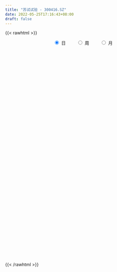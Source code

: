 ```yaml
---
title: "苏试试验 - 300416.SZ"
date: 2022-05-25T17:16:43+08:00
draft: false
---
```

{{< rawhtml >}}
    <div style="text-align: center">
        <label style="padding: 1rem;"><input style="margin-right: .5rem" type="radio" name="period" value="D" checked onclick="period_change(this)">日</label>
        <label style="padding: 1rem;"><input style="margin-right: .5rem" type="radio" name="period" value="W" onclick="period_change(this)">周</label>
        <label style="padding: 1rem;"><input style="margin-right: .5rem" type="radio" name="period" value="M" onclick="period_change(this)">月</label>
    </div>
    <div id="chart" style="height: 700px;"></div> 
    <script type="text/javascript">
        const D_v = [27163.44,30412.78,26554.67,29879.73,13683.05,13602.5,27870.35,19402.3,18192.11,34995.81,23332.84,43314.55,34512.29,38411.3,22494.7,22544.67,77004.33,53967.09,58229.05,39253.55,39991.75,33181.1,66843.03,61761.37,33653.07,45654.44,24556.58,41527.85,41973.72,39125.9,36229.47,42539.69,42704.7,72434.08,53699.73,54992.89,35131.86,52790.09,66501.0,31858.42,70838.26,45599.37,55660.75,42117.02,56661.1,28041.42,27631.47,29670.44,49351.06,44078.65,71551.07,72406.66,31262.07,33468.29,25939.75,38326.99,27188.75,16078.7,43349.25,26451.25,20758.45,46601.28,20219.5,29534.81,42026.59,40472.51,77117.39,94339.25,78786.15,73728.39,60341.67,51316.57,43773.97,61366.87,79686.03,125147.88,65112.63,94496.89,100286.55,98729.41,60147.67,50514.83,60929.5,56228.28,54959.6,41299.0,30883.1,42388.74,35935.37,50559.64,43346.97,28323.05,25034.99,30124.39,19052.58,32144.22,69426.02,27486.65,46813.63,33348.72,33825.29,14376.77,29110.72,32956.84,39248.64,52781.49,22945.29,27679.29,28716.49,59476.18,43816.97,23233.26,50808.14,77139.63,54203.59,71253.31,55720.04,49227.23,27956.12,94016.69,44164.25,38669.02,35642.2,54039.24,30897.7,47694.46,134246.85,116464.46,68892.47,71258.34,31448.64,48282.43,66330.65,65005.97,91178.1,84030.02,63975.96,49617.44,32813.78,96234.02,102844.97,41609.33,37226.3,46230.25,52317.67,71685.43,61156.1,30717.62,33845.87,28869.77,54682.16,68381.22,40666.07,63529.57,66209.1,66928.59,77902.79,50374.15,53709.58,63814.94,37293.44,55142.19,76083.96,34370.71,53001.25,36014.31,24090.87,28600.09,44854.75,48088.94,39143.71,34794.91,24353.72,19678.39,45267.94,33380.24,28479.96,36714.47,28474.79,29583.75,45487.24,33801.69,40007.34,26849.24,22445.14,17783.51,19556.06,13603.17,33355.41,38622.56,27722.56,25939.65,21976.36,22745.0,16383.24,15694.65,16473.56,16826.89,17789.47,40182.52,48205.59,24876.13,20602.59,60094.96,54407.41,63269.84,33523.04,22379.78,40843.55,27944.62,19078.23,20764.8,19014.0,20414.29,19915.4,18431.63,20519.98,18804.72,22547.15,29603.7,26833.73,28160.57,22391.83,30338.41,53937.44,61378.11,33350.23,17985.6,21024.85,25897.47,18350.6,36841.97,36470.21,20514.73,48145.12,27582.91,24699.62,36964.77,51748.37,32773.2,38025.48,20214.81,17225.0,16849.6,18140.72,21428.96,21133.39,28904.69,27567.44,16107.07]
const D_histogram = [0.0,0.0178689459,0.0070315793,-0.0480496803,-0.077449235,-0.1030741848,-0.0762536318,-0.0554458556,-0.0285221742,0.0257773509,0.0426379941,0.0905729956,0.103573229,0.1097138845,0.0803506473,0.0683809904,0.1264971584,0.1690473613,0.2132651599,0.2212625922,0.2196741457,0.205278277,0.2361104096,0.2797344531,0.2639959622,0.2961510152,0.2908701875,0.2732263322,0.2111215077,0.1966759947,0.1690153967,0.1003132716,0.0718012677,0.1055485415,0.0499500959,0.0464513455,0.0418618511,0.0692808854,0.1457994678,0.1568517227,0.2197460434,0.224544074,0.1226039197,0.0271116716,-0.0223808404,-0.0678377147,-0.135031008,-0.1526676937,-0.1169109241,-0.1482135153,-0.2393523483,-0.3569286081,-0.4419786224,-0.4214039155,-0.3928178489,-0.3106740337,-0.2859894843,-0.2322292728,-0.2499641006,-0.263786155,-0.2572373693,-0.2019396461,-0.1861722937,-0.1987749214,-0.2254928976,-0.2080894254,-0.170489468,-0.0362975473,0.0953249677,0.1735475297,0.2195475196,0.2137212881,0.1873550479,0.1892749981,0.1311727684,0.1817863882,0.1436728491,0.1575546828,0.2233610537,0.1422553793,0.1006308734,0.0448617614,-0.0482223109,-0.140559849,-0.1908925549,-0.2667070303,-0.3034948313,-0.331708388,-0.3542272726,-0.304818644,-0.2434932374,-0.2048000294,-0.1665375871,-0.1729291826,-0.1376567885,-0.1275832801,-0.1577919392,-0.119408017,-0.0238171714,-0.0236858547,0.0194068183,0.0392603681,0.0944719786,0.1680975552,0.2203039977,0.283288072,0.287176823,0.2589109712,0.2413771716,0.2456170802,0.1823119971,0.1044629416,0.1157910324,0.1770504694,0.1977061518,0.2098858926,0.2386105819,0.1895018408,0.1658650217,0.2094705056,0.1941796628,0.1570108026,0.1281414711,0.0788920223,-0.0068946047,0.0210333278,0.1187233757,0.194120517,0.2237084182,0.1848706302,0.1270957116,0.1093299474,0.051591078,0.056584514,0.0934866689,0.1233521548,0.0703792538,0.0306426856,-0.035798635,-0.2041199735,-0.1474874526,-0.1241603429,-0.0881867404,-0.0446950082,0.012818082,0.0639499854,0.1088942874,0.0739657607,0.0014859232,-0.0435091509,0.0045708878,0.1276030502,0.1268619732,0.0948788266,0.1756003283,0.1021601966,0.2248055662,0.244517292,0.1911016354,0.1816459294,0.0906969395,-0.0971854367,-0.2929953369,-0.407536738,-0.3097685637,-0.2926699421,-0.2612687001,-0.1785574622,-0.127603608,-0.1991286497,-0.2902491142,-0.284828773,-0.3110690984,-0.3799580546,-0.4666338356,-0.5192838618,-0.5173075243,-0.4819315246,-0.4525425549,-0.3572158916,-0.3925842293,-0.4343686792,-0.3646751117,-0.2809002271,-0.1812018324,-0.1107977874,-0.074956572,-0.0363214408,0.019991275,0.1405459327,0.1370965584,0.1642822388,0.1961062946,0.1610756349,0.1487904632,0.0936307106,0.0774556506,0.0295891061,0.0045058851,0.0109618599,0.1089365346,0.1714588751,0.1653342309,0.1690958813,0.3558845794,0.4093864706,0.3736945114,0.3558690176,0.4189264761,0.3899350773,0.3083475107,0.1750316713,0.0382194391,-0.0126510179,-0.0701387747,-0.0973300079,-0.0758049509,-0.1134076237,-0.2132823346,-0.176073079,-0.28487328,-0.3601357548,-0.439605529,-0.4412396269,-0.5199936453,-0.5205177881,-0.4325045203,-0.3609106549,-0.3376383481,-0.2851148809,-0.3612269823,-0.3108501402,-0.1684467632,-0.0711705287,0.0350033763,0.1277068681,0.1474661985,0.1979911695,0.3017138286,0.3828770103,0.4754054648,0.5110493385,0.462695222,0.4250761532,0.3811489375,0.3583144548,0.3095138872,0.2080004439,0.0699987225,0.0061844982]
const D_fast = [0.0,0.0223361823,0.0132567106,-0.0538369691,-0.1025988325,-0.1539923285,-0.1462351834,-0.1392888711,-0.1194957333,-0.0587518705,-0.0312317288,0.0393465216,0.0782400622,0.1118091888,0.1025336135,0.1076592042,0.1973996618,0.2822117051,0.3797457936,0.4430588739,0.4963889639,0.5333126644,0.6231723994,0.7367300562,0.7869905559,0.8931833627,0.9606200819,1.0112828096,1.001958362,1.0366818477,1.0512750988,1.0076512916,0.9970896046,1.0572240139,1.0141130922,1.0222271782,1.0281031466,1.0728424023,1.1858108516,1.2360760372,1.3539068688,1.4148409178,1.3435517435,1.2548374133,1.1997496911,1.1373333882,1.0363823429,0.9805787338,0.9871077724,0.9187518024,0.7677748823,0.5609664704,0.3654218005,0.2806455286,0.2110271329,0.2155024396,0.168689618,0.1643925113,0.0841666584,0.0043980653,-0.0533624913,-0.0485496797,-0.0793254007,-0.1416217587,-0.2247129594,-0.2593318435,-0.2643542531,-0.1392367193,0.0162170376,0.1378264821,0.2387133519,0.2863174424,0.3067899642,0.356028664,0.3307196263,0.4267798432,0.4245845164,0.4778550208,0.5995016551,0.5539598255,0.5374930379,0.4929393663,0.3877997163,0.2603222159,0.1622663713,0.0197751384,-0.0928863705,-0.2040270242,-0.315102727,-0.3418987593,-0.341446662,-0.3539534615,-0.3573254159,-0.4069493071,-0.40609111,-0.4279134216,-0.4975700655,-0.4890381476,-0.3994015949,-0.4051917419,-0.3572473643,-0.3275787225,-0.2487491173,-0.1330991519,-0.0258167099,0.1079893823,0.183672339,0.2201342301,0.2629447233,0.3285889021,0.3108618181,0.2591284981,0.299404347,0.4049264014,0.4750086217,0.5396598357,0.6280371705,0.6263038895,0.6441333259,0.7401064362,0.773360509,0.7754443495,0.7786103858,0.7490839426,0.6615736643,0.6947599288,0.8221308206,0.9460580911,1.0315730969,1.0389529665,1.0129519757,1.0225186984,0.9776775985,0.996817163,1.0570909851,1.1177945098,1.0824164221,1.0503405253,0.974949546,0.7555982142,0.7753588719,0.7676458959,0.7815728132,0.8138907934,0.8746084041,0.9417278039,1.0138956778,0.9974585912,0.9253502345,0.8694778727,0.9187006333,1.0736335583,1.1046079746,1.0963445347,1.2209661184,1.1730660359,1.3519127971,1.4327538459,1.4271135981,1.4630693744,1.3947946194,1.182615884,0.9135571497,0.6971315641,0.7174575974,0.6613887335,0.6274728005,0.6655446728,0.684597625,0.5632904209,0.3996076778,0.3338208258,0.2298132258,0.065934756,-0.137399484,-0.3198704756,-0.4472210192,-0.5323279006,-0.6160745696,-0.6100518793,-0.7435662742,-0.8939428939,-0.9154181043,-0.9018682765,-0.8474703399,-0.8047657418,-0.7876636693,-0.7581088984,-0.6967983639,-0.541107223,-0.5102824577,-0.4420262175,-0.3611755881,-0.355937339,-0.331024895,-0.3627769699,-0.3595881173,-0.4000573853,-0.424014135,-0.4148176953,-0.2896088869,-0.1842218276,-0.1490129141,-0.1029772934,0.1727825496,0.3286310584,0.3863627271,0.4575044877,0.6252935652,0.6937859358,0.6892852468,0.5997273252,0.4724699528,0.4184367413,0.3434142908,0.2918905556,0.294464375,0.2285097961,0.0753145016,0.0685054874,-0.1115130335,-0.276809447,-0.4661806035,-0.5781246081,-0.7868770378,-0.9175306276,-0.93764349,-0.9562772882,-1.0174145685,-1.0361698214,-1.2025886684,-1.2299243614,-1.1296326751,-1.0501490728,-0.9352243237,-0.8105941149,-0.7539682349,-0.6539454715,-0.4747943552,-0.297911921,-0.0865321003,0.076874108,0.144193797,0.2128437665,0.2642037851,0.3309479162,0.3595258203,0.3100124881,0.1895104472,0.1272423475]
const D_slow = [0.0,0.0044672365,0.0062251313,-0.0057872888,-0.0251495975,-0.0509181437,-0.0699815517,-0.0838430156,-0.0909735591,-0.0845292214,-0.0738697229,-0.051226474,-0.0253331667,0.0020953044,0.0221829662,0.0392782138,0.0709025034,0.1131643437,0.1664806337,0.2217962817,0.2767148182,0.3280343874,0.3870619898,0.4569956031,0.5229945937,0.5970323475,0.6697498944,0.7380564774,0.7908368543,0.840005853,0.8822597022,0.9073380201,0.925288337,0.9516754724,0.9641629963,0.9757758327,0.9862412955,1.0035615168,1.0400113838,1.0792243145,1.1341608253,1.1902968438,1.2209478238,1.2277257417,1.2221305316,1.2051711029,1.1714133509,1.1332464275,1.1040186965,1.0669653176,1.0071272306,0.9178950785,0.8074004229,0.7020494441,0.6038449818,0.5261764734,0.4546791023,0.3966217841,0.334130759,0.2681842202,0.2038748779,0.1533899664,0.106846893,0.0571531626,0.0007799382,-0.0512424181,-0.0938647851,-0.1029391719,-0.07910793,-0.0357210476,0.0191658323,0.0725961543,0.1194349163,0.1667536658,0.1995468579,0.244993455,0.2809116673,0.320300338,0.3761406014,0.4117044462,0.4368621646,0.4480776049,0.4360220272,0.4008820649,0.3531589262,0.2864821686,0.2106084608,0.1276813638,0.0391245457,-0.0370801153,-0.0979534247,-0.149153432,-0.1907878288,-0.2340201245,-0.2684343216,-0.3003301416,-0.3397781264,-0.3696301306,-0.3755844235,-0.3815058872,-0.3766541826,-0.3668390906,-0.3432210959,-0.3011967071,-0.2461207077,-0.1752986897,-0.1035044839,-0.0387767411,0.0215675518,0.0829718218,0.1285498211,0.1546655565,0.1836133146,0.2278759319,0.2773024699,0.3297739431,0.3894265885,0.4368020487,0.4782683042,0.5306359306,0.5791808463,0.6184335469,0.6504689147,0.6701919203,0.6684682691,0.673726601,0.7034074449,0.7519375742,0.8078646787,0.8540823363,0.8858562642,0.913188751,0.9260865205,0.940232649,0.9636043162,0.9944423549,1.0120371684,1.0196978398,1.010748181,0.9597181876,0.9228463245,0.8918062388,0.8697595537,0.8585858016,0.8617903221,0.8777778185,0.9050013903,0.9234928305,0.9238643113,0.9129870236,0.9141297455,0.9460305081,0.9777460014,1.001465708,1.0453657901,1.0709058393,1.1271072308,1.1882365538,1.2360119627,1.281423445,1.3040976799,1.2798013207,1.2065524865,1.104668302,1.0272261611,0.9540586756,0.8887415006,0.844102135,0.812201233,0.7624190706,0.689856792,0.6186495988,0.5408823242,0.4458928105,0.3292343516,0.1994133862,0.0700865051,-0.050396376,-0.1635320147,-0.2528359876,-0.350982045,-0.4595742148,-0.5507429927,-0.6209680494,-0.6662685075,-0.6939679544,-0.7127070974,-0.7217874576,-0.7167896388,-0.6816531557,-0.6473790161,-0.6063084564,-0.5572818827,-0.517012974,-0.4798153582,-0.4564076805,-0.4370437679,-0.4296464914,-0.4285200201,-0.4257795551,-0.3985454215,-0.3556807027,-0.314347145,-0.2720731747,-0.1831020298,-0.0807554122,0.0126682157,0.1016354701,0.2063670891,0.3038508584,0.3809377361,0.4246956539,0.4342505137,0.4310877592,0.4135530655,0.3892205635,0.3702693258,0.3419174199,0.2885968362,0.2445785665,0.1733602465,0.0833263078,-0.0265750745,-0.1368849812,-0.2668833925,-0.3970128395,-0.5051389696,-0.5953666333,-0.6797762204,-0.7510549406,-0.8413616861,-0.9190742212,-0.961185912,-0.9789785441,-0.9702277001,-0.938300983,-0.9014344334,-0.851936641,-0.7765081839,-0.6807889313,-0.5619375651,-0.4341752305,-0.318501425,-0.2122323867,-0.1169451523,-0.0273665386,0.0500119332,0.1020120441,0.1195117248,0.1210578493]
const D_data = [['2021-05-14', 18.14, 18.71, 18.14, 18.81],['2021-05-17', 18.7, 18.99, 18.36, 19.4],['2021-05-18', 18.9, 18.66, 18.6, 19.14],['2021-05-19', 18.6, 17.91, 17.7, 18.65],['2021-05-20', 17.91, 17.95, 17.86, 18.17],['2021-05-21', 17.88, 17.77, 17.76, 18.1],['2021-05-24', 17.66, 18.35, 17.39, 18.62],['2021-05-25', 18.44, 18.34, 18.1, 18.49],['2021-05-26', 18.35, 18.5, 18.2, 18.5],['2021-05-27', 18.51, 19.05, 18.51, 19.09],['2021-05-28', 19.06, 18.79, 18.6, 19.29],['2021-05-31', 18.8, 19.4, 18.65, 19.48],['2021-06-01', 19.52, 19.2, 19.1, 19.6],['2021-06-02', 19.2, 19.25, 18.7, 19.49],['2021-06-03', 19.25, 18.82, 18.75, 19.35],['2021-06-04', 18.82, 18.99, 18.71, 19.25],['2021-06-07', 19.14, 20.08, 19.1, 20.55],['2021-06-08', 20.08, 20.29, 19.75, 20.43],['2021-06-09', 20.29, 20.72, 19.96, 20.88],['2021-06-10', 20.73, 20.61, 20.38, 20.95],['2021-06-11', 20.52, 20.72, 20.4, 20.99],['2021-06-15', 20.57, 20.73, 20.43, 21.0],['2021-06-16', 20.74, 21.57, 20.59, 21.97],['2021-06-17', 21.6, 22.2, 21.13, 22.25],['2021-06-18', 22.3, 21.82, 21.73, 22.5],['2021-06-21', 21.74, 22.77, 21.65, 22.94],['2021-06-22', 22.98, 22.7, 22.3, 22.98],['2021-06-23', 22.62, 22.81, 22.58, 23.45],['2021-06-24', 22.69, 22.34, 22.08, 23.12],['2021-06-25', 22.3, 23.01, 22.21, 23.15],['2021-06-28', 23.0, 23.0, 22.77, 23.5],['2021-06-29', 23.1, 22.46, 22.12, 23.38],['2021-06-30', 22.66, 22.9, 22.1, 23.09],['2021-07-01', 23.59, 23.9, 23.02, 24.15],['2021-07-02', 24.0, 22.92, 22.7, 24.84],['2021-07-05', 23.25, 23.59, 22.9, 23.7],['2021-07-06', 23.56, 23.73, 23.12, 23.98],['2021-07-07', 23.45, 24.38, 22.9, 24.75],['2021-07-08', 24.3, 25.51, 23.88, 25.62],['2021-07-09', 25.4, 25.2, 24.88, 25.6],['2021-07-12', 25.3, 26.36, 25.05, 26.95],['2021-07-13', 26.38, 26.16, 25.52, 27.16],['2021-07-14', 26.35, 24.87, 24.7, 26.95],['2021-07-15', 24.78, 24.65, 23.73, 25.2],['2021-07-16', 24.96, 25.01, 24.12, 25.43],['2021-07-19', 25.15, 24.94, 24.33, 25.4],['2021-07-20', 24.84, 24.45, 23.97, 24.84],['2021-07-21', 24.69, 24.89, 24.36, 25.18],['2021-07-22', 25.0, 25.66, 24.45, 25.72],['2021-07-23', 25.5, 24.88, 24.48, 26.09],['2021-07-26', 24.76, 23.79, 23.0, 25.04],['2021-07-27', 24.0, 22.79, 22.75, 24.59],['2021-07-28', 22.88, 22.45, 21.61, 23.15],['2021-07-29', 23.0, 23.36, 22.57, 23.66],['2021-07-30', 23.98, 23.36, 22.89, 23.98],['2021-08-02', 23.31, 24.13, 23.1, 24.42],['2021-08-03', 24.0, 23.53, 23.4, 24.49],['2021-08-04', 23.52, 23.96, 23.42, 24.15],['2021-08-05', 24.22, 23.02, 22.98, 24.22],['2021-08-06', 23.15, 22.82, 22.75, 23.61],['2021-08-09', 22.87, 22.88, 22.56, 23.29],['2021-08-10', 22.7, 23.5, 22.65, 23.85],['2021-08-11', 23.31, 23.06, 22.88, 23.98],['2021-08-12', 23.01, 22.57, 22.47, 23.22],['2021-08-13', 22.62, 22.12, 22.0, 22.75],['2021-08-16', 22.64, 22.47, 22.17, 23.12],['2021-08-17', 22.4, 22.71, 22.22, 23.79],['2021-08-18', 22.77, 24.29, 22.6, 24.55],['2021-08-19', 24.65, 24.99, 23.72, 25.32],['2021-08-20', 24.95, 24.99, 24.33, 26.41],['2021-08-23', 24.85, 25.08, 24.1, 25.4],['2021-08-24', 25.08, 24.72, 24.3, 25.39],['2021-08-25', 24.99, 24.55, 24.37, 25.15],['2021-08-26', 24.58, 25.01, 24.53, 25.88],['2021-08-27', 25.08, 24.26, 23.8, 25.35],['2021-08-30', 24.5, 25.76, 24.5, 26.73],['2021-08-31', 25.35, 24.85, 24.56, 25.7],['2021-09-01', 24.8, 25.6, 24.2, 26.79],['2021-09-02', 25.77, 26.67, 25.31, 26.67],['2021-09-03', 26.59, 24.99, 24.9, 26.9],['2021-09-06', 24.77, 25.31, 24.38, 25.42],['2021-09-07', 25.6, 24.99, 24.63, 25.6],['2021-09-08', 24.98, 24.18, 24.02, 25.17],['2021-09-09', 24.18, 23.67, 23.25, 24.45],['2021-09-10', 23.67, 23.73, 23.1, 23.99],['2021-09-13', 23.69, 22.93, 22.8, 23.69],['2021-09-14', 22.92, 22.92, 22.81, 23.29],['2021-09-15', 22.9, 22.62, 22.38, 23.16],['2021-09-16', 22.55, 22.29, 22.28, 23.06],['2021-09-17', 22.41, 23.0, 22.34, 23.6],['2021-09-22', 22.68, 23.22, 22.51, 23.66],['2021-09-23', 23.17, 23.01, 22.79, 23.5],['2021-09-24', 22.97, 23.04, 22.71, 23.44],['2021-09-27', 23.33, 22.4, 22.22, 23.38],['2021-09-28', 22.58, 22.84, 22.25, 23.05],['2021-09-29', 22.85, 22.5, 22.33, 23.26],['2021-09-30', 22.29, 21.78, 21.47, 22.54],['2021-10-08', 21.98, 22.5, 21.59, 22.56],['2021-10-11', 22.36, 23.47, 22.02, 23.56],['2021-10-12', 23.3, 22.46, 22.11, 23.44],['2021-10-13', 22.39, 23.06, 22.11, 23.65],['2021-10-14', 23.01, 22.91, 22.8, 23.41],['2021-10-15', 22.95, 23.56, 22.61, 23.73],['2021-10-18', 23.57, 24.2, 23.17, 24.3],['2021-10-19', 24.3, 24.39, 23.8, 24.68],['2021-10-20', 24.2, 25.01, 24.11, 25.35],['2021-10-21', 25.03, 24.66, 24.6, 25.3],['2021-10-22', 24.66, 24.4, 24.21, 24.95],['2021-10-25', 24.41, 24.61, 23.8, 25.0],['2021-10-26', 24.8, 25.05, 24.55, 25.6],['2021-10-27', 24.91, 24.23, 23.9, 25.15],['2021-10-28', 24.16, 23.8, 23.69, 24.79],['2021-10-29', 23.76, 24.85, 23.75, 25.08],['2021-11-01', 24.8, 25.82, 24.66, 26.09],['2021-11-02', 25.85, 25.72, 25.22, 26.26],['2021-11-03', 26.17, 25.91, 25.37, 26.98],['2021-11-04', 25.75, 26.46, 25.75, 26.74],['2021-11-05', 26.6, 25.66, 25.55, 26.67],['2021-11-08', 25.54, 25.99, 25.35, 25.99],['2021-11-09', 25.99, 27.11, 25.58, 27.47],['2021-11-10', 27.11, 26.69, 26.43, 27.11],['2021-11-11', 26.3, 26.5, 26.05, 26.68],['2021-11-12', 26.67, 26.63, 25.94, 26.85],['2021-11-15', 26.6, 26.34, 25.8, 26.91],['2021-11-16', 26.34, 25.64, 25.59, 26.66],['2021-11-17', 25.85, 27.01, 25.6, 27.2],['2021-11-18', 27.02, 28.38, 26.85, 28.47],['2021-11-19', 28.0, 28.8, 28.0, 29.79],['2021-11-22', 28.7, 28.79, 28.0, 28.9],['2021-11-23', 28.78, 28.19, 27.5, 28.81],['2021-11-24', 28.18, 27.94, 27.73, 28.35],['2021-11-25', 27.94, 28.46, 27.85, 29.25],['2021-11-26', 28.5, 27.95, 27.13, 28.5],['2021-11-29', 27.71, 28.77, 27.28, 29.05],['2021-11-30', 28.66, 29.48, 28.46, 30.2],['2021-12-01', 29.22, 29.8, 28.9, 30.08],['2021-12-02', 29.7, 28.92, 28.35, 29.7],['2021-12-03', 28.89, 29.02, 28.73, 29.66],['2021-12-06', 28.6, 28.54, 28.25, 29.1],['2021-12-07', 28.53, 26.67, 26.34, 28.77],['2021-12-08', 26.67, 29.18, 26.52, 29.32],['2021-12-09', 29.17, 29.0, 28.37, 29.45],['2021-12-10', 28.69, 29.36, 28.5, 29.45],['2021-12-13', 29.6, 29.74, 28.5, 30.07],['2021-12-14', 29.69, 30.3, 29.57, 30.4],['2021-12-15', 30.5, 30.67, 29.41, 31.48],['2021-12-16', 30.67, 31.05, 30.46, 31.9],['2021-12-17', 30.96, 30.28, 30.18, 31.63],['2021-12-20', 30.59, 29.68, 29.45, 30.91],['2021-12-21', 29.74, 29.82, 29.67, 30.95],['2021-12-22', 30.19, 31.11, 29.65, 31.47],['2021-12-23', 30.97, 32.7, 30.7, 32.87],['2021-12-24', 33.0, 31.72, 31.4, 33.14],['2021-12-27', 31.79, 31.47, 31.16, 33.3],['2021-12-28', 31.77, 33.27, 31.22, 33.3],['2021-12-29', 33.27, 31.62, 31.5, 33.66],['2021-12-30', 31.72, 34.5, 31.55, 34.68],['2021-12-31', 34.2, 33.95, 33.28, 34.49],['2022-01-04', 33.98, 33.29, 32.58, 34.08],['2022-01-05', 33.29, 34.0, 32.32, 34.0],['2022-01-06', 33.85, 33.0, 32.52, 34.0],['2022-01-07', 32.93, 31.21, 30.88, 33.08],['2022-01-10', 31.27, 30.09, 29.4, 31.59],['2022-01-11', 30.09, 30.15, 29.71, 30.54],['2022-01-12', 30.07, 32.63, 29.7, 32.85],['2022-01-13', 32.38, 31.83, 31.36, 32.65],['2022-01-14', 31.71, 32.05, 31.24, 32.55],['2022-01-17', 31.88, 32.95, 31.6, 33.85],['2022-01-18', 32.98, 32.91, 32.51, 34.7],['2022-01-19', 33.12, 31.3, 30.99, 33.25],['2022-01-20', 31.29, 30.52, 30.03, 31.48],['2022-01-21', 30.51, 31.36, 29.52, 31.48],['2022-01-24', 31.0, 30.75, 30.57, 31.58],['2022-01-25', 30.65, 29.75, 29.75, 31.18],['2022-01-26', 29.75, 28.82, 28.65, 30.28],['2022-01-27', 29.05, 28.51, 28.51, 29.65],['2022-01-28', 28.51, 28.66, 28.41, 29.7],['2022-02-07', 29.23, 28.78, 28.48, 29.57],['2022-02-08', 28.43, 28.49, 27.21, 28.87],['2022-02-09', 28.57, 29.3, 27.6, 29.65],['2022-02-10', 29.24, 27.48, 27.21, 29.49],['2022-02-11', 27.71, 26.8, 26.8, 28.3],['2022-02-14', 27.0, 27.88, 26.34, 28.89],['2022-02-15', 28.4, 28.13, 27.37, 28.42],['2022-02-16', 28.31, 28.55, 28.2, 29.27],['2022-02-17', 28.8, 28.43, 28.31, 29.11],['2022-02-18', 28.75, 28.11, 27.95, 29.05],['2022-02-21', 28.0, 28.2, 27.65, 28.38],['2022-02-22', 28.16, 28.57, 27.4, 28.85],['2022-02-23', 28.35, 29.82, 28.1, 30.24],['2022-02-24', 29.8, 28.6, 28.2, 29.8],['2022-02-25', 28.76, 29.08, 28.62, 29.75],['2022-02-28', 29.14, 29.36, 28.43, 29.55],['2022-03-01', 29.36, 28.58, 28.5, 29.66],['2022-03-02', 28.78, 28.79, 28.07, 28.99],['2022-03-03', 29.08, 28.1, 27.84, 29.1],['2022-03-04', 27.99, 28.4, 27.79, 28.85],['2022-03-07', 28.42, 27.81, 27.61, 28.42],['2022-03-08', 27.75, 27.85, 27.27, 28.37],['2022-03-09', 27.5, 28.14, 27.33, 28.85],['2022-03-10', 28.72, 29.56, 28.5, 30.1],['2022-03-11', 29.35, 29.61, 28.76, 29.65],['2022-03-14', 28.85, 28.99, 28.83, 29.84],['2022-03-15', 29.0, 29.2, 28.52, 29.8],['2022-03-16', 29.8, 32.19, 28.85, 32.19],['2022-03-17', 32.45, 31.46, 30.8, 32.47],['2022-03-18', 31.5, 30.7, 29.95, 31.5],['2022-03-21', 30.71, 31.08, 30.4, 31.39],['2022-03-22', 31.13, 32.55, 30.8, 32.7],['2022-03-23', 32.39, 31.85, 31.53, 32.77],['2022-03-24', 31.85, 31.22, 31.11, 31.85],['2022-03-25', 31.21, 30.24, 30.24, 31.5],['2022-03-28', 30.06, 29.61, 29.25, 30.68],['2022-03-29', 29.9, 30.25, 29.5, 30.58],['2022-03-30', 30.5, 29.9, 29.8, 31.07],['2022-03-31', 29.77, 30.04, 29.36, 30.66],['2022-04-01', 29.79, 30.62, 29.55, 30.65],['2022-04-06', 30.3, 29.81, 29.77, 30.79],['2022-04-07', 30.0, 28.57, 28.5, 30.0],['2022-04-08', 28.52, 30.0, 27.8, 30.2],['2022-04-11', 29.56, 27.82, 27.48, 29.56],['2022-04-12', 27.5, 27.5, 26.71, 27.9],['2022-04-13', 27.4, 26.71, 26.65, 27.95],['2022-04-14', 26.77, 27.1, 26.18, 27.6],['2022-04-15', 27.0, 25.5, 25.0, 27.0],['2022-04-18', 25.05, 25.8, 24.4, 26.3],['2022-04-19', 25.6, 26.7, 25.43, 26.82],['2022-04-20', 26.53, 26.53, 26.31, 27.08],['2022-04-21', 26.53, 25.81, 25.6, 26.96],['2022-04-22', 26.0, 26.03, 25.25, 26.4],['2022-04-25', 25.99, 23.98, 23.88, 25.99],['2022-04-26', 24.0, 25.1, 23.9, 26.68],['2022-04-27', 24.86, 26.45, 24.33, 26.81],['2022-04-28', 26.8, 26.3, 25.67, 26.8],['2022-04-29', 26.79, 26.81, 25.09, 27.12],['2022-05-05', 26.76, 27.11, 26.54, 27.79],['2022-05-06', 26.87, 26.48, 26.0, 27.32],['2022-05-09', 26.54, 27.07, 26.16, 27.65],['2022-05-10', 26.91, 28.24, 26.37, 28.59],['2022-05-11', 28.4, 28.63, 27.88, 29.35],['2022-05-12', 28.51, 29.5, 28.16, 29.7],['2022-05-13', 29.69, 29.46, 29.1, 29.9],['2022-05-16', 29.4, 28.71, 28.5, 29.66],['2022-05-17', 28.71, 28.93, 28.2, 29.1],['2022-05-18', 28.78, 28.93, 28.7, 29.18],['2022-05-19', 28.5, 29.3, 28.06, 29.38],['2022-05-20', 29.81, 29.05, 28.75, 29.9],['2022-05-23', 29.25, 28.2, 27.91, 29.25],['2022-05-24', 28.19, 27.22, 27.0, 28.48],['2022-05-25', 27.22, 27.65, 26.9, 27.72]]
const W_v = [54435.31,38264.07,35785.19,34197.17,73234.45,48072.02,78694.31,65492.74,66190.49,44923.88,35489.85,58414.8,69617.24,42221.39,39109.04,37297.43,38488.75,28288.65,39020.84,33833.2,41938.58,20798.25,16183.28,8831.18,12772.48,17720.3,18692.43,17220.36,38303.01,11735.01,11750.32,5223.05,2999.01,26253.97,20632.94,30701.61,17866.87,38694.9,21001.51,29106.95,49902.36,20892.27,8022.55,14719.06,16851.53,15170.67,20150.3,11190.26,21409.31,14175.83,20221.51,39199.9,26051.15,62977.39,23312.6,27054.46,22690.89,16637.86,20138.0,17594.16,11397.25,18797.79,7917.0,27356.71,28864.87,31918.17,19229.01,20150.56,31172.36,43972.57,33669.45,30708.53,18252.01,14679.46,26513.07,19199.81,36761.4,15614.24,21078.51,32723.24,49251.2,69090.58,128365.31,102064.11,110239.46,97087.41,116053.5,189318.55,434381.16,162374.81,128228.3,32987.62,82603.65,73505.53,59835.29,48737.98,33275.22,48756.94,50581.94,78377.67,51584.72,45103.8,43043.84,74936.04,76984.27,71014.94,51616.2,52236.11,57964.62,67440.11,45958.4,212844.31,137049.19,57622.04,120794.77,197147.13,227941.12,134508.17,90088.61,150842.15,82481.06,53534.07,56362.88,72092.63,81773.16,169936.2,141792.96,102488.01,284777.04,208997.37,264502.4,217304.47,267968.43,245179.52,135752.25,111529.5,110602.13,107818.05,78026.85,80643.64,138367.07,134672.81,81590.26,49823.44,111563.82,282683.4,209048.31,171174.08,184595.06,120595.24,132733.15,187139.43,252701.24,298718.66,273567.72,291085.54,330179.78,423233.18,344710.39,290035.0,283662.84,180410.1,131343.75,126843.92,71399.81,25641.53,129110.83,84893.0,118308.61,107032.65,123215.68,109108.79,100028.66,142466.68,135875.89,73808.05,90246.62,109631.31,123375.04,185708.0,184341.61,97036.79,144297.58,58656.92,42397.52,137901.67,87213.47,56495.8,78603.54,71636.07,73260.07,76822.67,70155.81,71389.84,268910.96,65233.42,101330.65,114132.73,123793.41,161277.51,268445.77,195438.57,192838.49,247607.67,241274.26,270876.5,178773.04,234627.84,151394.94,159140.63,364443.69,296485.11,483773.36,282779.88,201065.85,96705.01,150747.21,27486.65,157475.13,175611.55,206051.04,307543.8,240448.28,383342.71,286212.53,353807.49,310728.4,262107.07,226445.09,324944.2,209960.15,223561.1,195482.4,151160.25,174061.94,126641.29,139243.35,93272.81,147880.6,231897.84,131010.98,98295.3,70955.57,161661.98,159636.26,160322.63,52282.53,179726.63,94777.67,72579.2]
const W_histogram = [0.0,-0.054359886,-0.1571827496,-0.1884660353,-0.188596807,-0.2031819471,-0.11849395,-0.022709924,0.0728067181,0.10926736,0.1219963502,0.1578151015,0.2325700076,0.2703487535,0.2637010516,0.2755931171,0.2689063232,0.2152572582,0.0910669892,0.0071294337,-0.0105313569,-0.039091202,-0.0880145168,-0.1195965288,-0.1705452848,-0.1913317341,-0.198764669,-0.1973106784,-0.1316921899,-0.1602245757,-0.2330423656,-0.230849408,-0.2156404574,-0.1327628284,-0.0777628884,-0.0702879632,-0.094115179,-0.0064783438,0.0403011584,0.0856228913,0.1488197027,0.1624258593,0.1441915658,0.1444075819,0.1174164396,0.0667785993,0.0189912428,-0.0513447154,-0.1539692063,-0.2168558373,-0.2988313349,-0.2647652837,-0.2188823164,-0.1355392327,-0.144496137,-0.1313976378,-0.1607283852,-0.1598467273,-0.1400358842,-0.1016579472,-0.0773159846,-0.0283140611,-0.0073755927,-0.0942289404,-0.1634724727,-0.1547071777,-0.1155593577,-0.0817677682,0.0016648421,0.0733966338,0.1299996437,0.1945208671,0.2149709788,0.202036978,0.1832527531,0.191720432,0.1921694134,0.1580683372,0.116336926,0.0820775227,0.0705752497,0.1296448008,0.2292363056,0.2093030157,0.1941365501,0.2223496145,0.2021463157,0.3304376715,0.2985943063,0.243894086,0.1500567166,0.0633949295,-0.0398851793,-0.1417966518,-0.1768196103,-0.1754713118,-0.1957969594,-0.1983353669,-0.1453036095,-0.1183282202,-0.0848078894,-0.0786158797,-0.0403479465,0.0258426406,0.0388058856,0.0036823397,-0.0058605985,0.019331541,0.055836263,0.0983606212,0.1230529089,0.2044718178,0.2835967419,0.3399289233,0.3811764931,0.4566847153,0.4752901582,0.4142942799,0.3741609602,0.2921890286,0.2113264922,0.1332892447,0.1270462351,0.121033786,0.107087563,0.2169035912,0.2555099256,0.2481727354,0.2638056043,0.3878669737,0.5322455151,0.5250595443,0.5983521535,0.3707789561,0.193963839,0.0181781372,-0.2409753545,-0.4207083027,-0.5318445203,-0.5565842057,-0.4850015133,-0.4108824027,-0.3183198553,-0.2634495555,-0.2176001911,-0.1536514362,-0.2203106303,-0.2317823914,-0.3288450883,-0.3465409937,-0.2736344729,-0.1637755836,-0.0199955034,0.0040092631,0.0950017671,0.1163550654,0.2565462839,0.3654501719,0.4247297739,0.4542100842,0.4511810782,0.2718421558,0.1668757142,-0.0238038106,-0.1055430848,-0.1271941189,-0.1161207453,-0.1919701174,-0.3085954426,-0.4053197061,-0.4586297935,-0.4642579204,-0.4953870295,-0.4272281925,-0.4261340617,-0.3565923528,-0.3761104343,-0.3008739085,-0.2927691186,-0.1469796985,-0.1491672666,-0.1575592574,-0.1421355017,-0.1225373427,-0.0697746468,-0.0496946169,-0.0529980154,-0.0902366085,-0.0644029606,-0.0085597507,0.0284554147,0.0687801722,0.1123356722,0.0995236325,0.1570361054,0.1205985338,0.1443346451,0.0925322893,0.1209711722,0.1456066937,0.2638760656,0.39382689,0.5291331642,0.5778105408,0.7195697704,0.7529699743,0.7188148353,0.5537629079,0.3765988769,0.1900612741,0.2348229793,0.1919333283,0.1890901859,0.0840683359,-0.0458599766,-0.1353439952,-0.2774419003,-0.3180768426,-0.2705636476,-0.1837148447,-0.1012341683,-0.0026100301,0.1111792519,0.3048365266,0.3449775487,0.4085369399,0.43592459,0.4752254723,0.5520351708,0.6974859319,0.5595713113,0.4784703317,0.3384989327,0.0399212155,-0.2889000828,-0.41647966,-0.4319856571,-0.4807478182,-0.4260869992,-0.3161550518,-0.2755398436,-0.2262652925,-0.2374482458,-0.5330099058,-0.6691031127,-0.6806309146,-0.6827655388,-0.4661081726,-0.3389532882,-0.3369694387]
const W_fast = [0.0,-0.0679498575,-0.2100684085,-0.2884682031,-0.3357481766,-0.4011288033,-0.3460642938,-0.2559577488,-0.1422394272,-0.0784619453,-0.0352338675,0.0400386591,0.1729360671,0.2783020013,0.3375795624,0.4183699072,0.478909694,0.4790749437,0.3776514219,0.2954962249,0.275202595,0.2368699494,0.1659430054,0.1044618612,0.010876784,-0.0577425988,-0.114866701,-0.1627403799,-0.1300449389,-0.1986334686,-0.3297118499,-0.3852312443,-0.4239324081,-0.3742454862,-0.3386862683,-0.3487833339,-0.3961393444,-0.3101220952,-0.2532673034,-0.1865398476,-0.0861381106,-0.0319254891,-0.0141118912,0.0222060205,0.024568988,-0.0093742025,-0.0524137483,-0.1355858853,-0.2767026778,-0.3938032681,-0.5504865994,-0.5826118692,-0.5914494809,-0.5419912054,-0.5870721439,-0.6068230542,-0.6763358979,-0.7154159218,-0.7306140497,-0.7176505995,-0.7126376331,-0.6707142249,-0.6516196546,-0.7620302374,-0.8721418879,-0.9020533874,-0.8917954068,-0.8784457593,-0.7945969385,-0.7045159884,-0.6154130675,-0.5022616273,-0.428068771,-0.3904935272,-0.3634645638,-0.3070667769,-0.2585754422,-0.2531594342,-0.2658066138,-0.2795466364,-0.273405097,-0.1819243457,-0.0250237645,0.0073686995,0.0407363714,0.1245368394,0.1548701196,0.3657708933,0.4085761047,0.4148494059,0.3585262156,0.2877131609,0.1744617572,0.0371011218,-0.0421267393,-0.0846462687,-0.1539211562,-0.2060434054,-0.1893375503,-0.1919442161,-0.1796258577,-0.1930878178,-0.1649068713,-0.0922556241,-0.0695909076,-0.1037938687,-0.1148019565,-0.0847769318,-0.034313144,0.0328013695,0.0882568844,0.2207937478,0.3708178574,0.5121322696,0.6486739627,0.8383533637,0.9757813461,1.0183590378,1.0717659582,1.0628412838,1.0348103704,0.990095434,1.0156139832,1.0398599806,1.0526856483,1.2167275743,1.3192113901,1.3739173838,1.4555016537,1.6765297666,1.9539696867,2.078048602,2.3009292497,2.1660507912,2.0377266339,1.8664854664,1.547088136,1.2621781122,1.0180807646,0.8541950277,0.8045273417,0.7759258517,0.7889084353,0.7779163463,0.7693656629,0.7949015586,0.6731647071,0.6037473481,0.4244733791,0.3201422253,0.3246401278,0.3935551212,0.5323363255,0.5573434078,0.6720863537,0.7225284183,0.9268562078,1.1271226388,1.2925846843,1.4356175155,1.5453837792,1.4340053956,1.3707578827,1.1741274052,1.0660023598,1.0125527959,0.9945959833,0.8707540818,0.6769798959,0.4789257059,0.3109581701,0.1892655632,0.0342896966,-0.0043585145,-0.109797899,-0.1294042784,-0.2429499685,-0.2429319198,-0.3080194096,-0.198974914,-0.2384542988,-0.286236104,-0.3063462237,-0.3173824004,-0.2820633662,-0.2744069905,-0.2909598928,-0.350757638,-0.3410247303,-0.2873214581,-0.243192439,-0.1856726384,-0.1140332204,-0.101964352,-0.0051928528,-0.0114807909,0.0483389816,0.0196696982,0.0783513742,0.1393885691,0.3236269574,0.5520345044,0.8196240696,1.0127540814,1.3344057535,1.5560484511,1.7015970209,1.6749858204,1.5919715086,1.4529492244,1.5564166744,1.5615103554,1.6059397596,1.5219349935,1.3805416869,1.2572216695,1.0457632893,0.9256091363,0.9054814194,0.9464015111,1.0035736455,1.1015452762,1.2431293712,1.5129957775,1.6393811868,1.805074813,1.9414436105,2.0995508609,2.3143693521,2.6341915962,2.6361698035,2.6746864068,2.619339741,2.3307423277,1.9296960087,1.6979965165,1.5744941051,1.4055449895,1.3536840586,1.3845772431,1.3563074904,1.3490157183,1.2784707036,0.8496565672,0.5462875821,0.3646020515,0.1917760426,0.2919063657,0.334322928,0.2520644178]
const W_slow = [0.0,-0.0135899715,-0.0528856589,-0.1000021677,-0.1471513695,-0.1979468563,-0.2275703438,-0.2332478248,-0.2150461453,-0.1877293053,-0.1572302177,-0.1177764424,-0.0596339405,0.0079532479,0.0738785108,0.1427767901,0.2100033709,0.2638176854,0.2865844327,0.2883667911,0.2857339519,0.2759611514,0.2539575222,0.22405839,0.1814220688,0.1335891353,0.083897968,0.0345702985,0.001647251,-0.0384088929,-0.0966694843,-0.1543818363,-0.2082919507,-0.2414826578,-0.2609233799,-0.2784953707,-0.3020241654,-0.3036437514,-0.2935684618,-0.2721627389,-0.2349578133,-0.1943513484,-0.158303457,-0.1222015615,-0.0928474516,-0.0761528018,-0.0714049911,-0.0842411699,-0.1227334715,-0.1769474308,-0.2516552645,-0.3178465855,-0.3725671646,-0.4064519727,-0.442576007,-0.4754254164,-0.5156075127,-0.5555691945,-0.5905781656,-0.6159926524,-0.6353216485,-0.6424001638,-0.644244062,-0.6678012971,-0.7086694152,-0.7473462097,-0.7762360491,-0.7966779911,-0.7962617806,-0.7779126222,-0.7454127112,-0.6967824944,-0.6430397497,-0.5925305052,-0.5467173169,-0.4987872089,-0.4507448556,-0.4112277713,-0.3821435398,-0.3616241591,-0.3439803467,-0.3115691465,-0.2542600701,-0.2019343162,-0.1534001787,-0.0978127751,-0.0472761961,0.0353332218,0.1099817983,0.1709553199,0.208469499,0.2243182314,0.2143469365,0.1788977736,0.134692871,0.0908250431,0.0418758032,-0.0077080385,-0.0440339409,-0.0736159959,-0.0948179683,-0.1144719382,-0.1245589248,-0.1180982647,-0.1083967933,-0.1074762083,-0.108941358,-0.1041084727,-0.090149407,-0.0655592517,-0.0347960245,0.01632193,0.0872211155,0.1722033463,0.2674974696,0.3816686484,0.5004911879,0.6040647579,0.697604998,0.7706522551,0.8234838782,0.8568061893,0.8885677481,0.9188261946,0.9455980853,0.9998239831,1.0637014645,1.1257446484,1.1916960495,1.2886627929,1.4217241716,1.5529890577,1.7025770961,1.7952718351,1.8437627949,1.8483073292,1.7880634906,1.6828864149,1.5499252848,1.4107792334,1.2895288551,1.1868082544,1.1072282906,1.0413659017,0.9869658539,0.9485529949,0.8934753373,0.8355297395,0.7533184674,0.666683219,0.5982746007,0.5573307048,0.552331829,0.5533341447,0.5770845865,0.6061733529,0.6703099239,0.7616724669,0.8678549103,0.9814074314,1.0942027009,1.1621632399,1.2038821684,1.1979312158,1.1715454446,1.1397469149,1.1107167285,1.0627241992,0.9855753385,0.884245412,0.7695879636,0.6535234835,0.5296767261,0.422869678,0.3163361626,0.2271880744,0.1331604658,0.0579419887,-0.015250291,-0.0519952156,-0.0892870322,-0.1286768466,-0.164210722,-0.1948450577,-0.2122887194,-0.2247123736,-0.2379618775,-0.2605210296,-0.2766217697,-0.2787617074,-0.2716478537,-0.2544528106,-0.2263688926,-0.2014879845,-0.1622289581,-0.1320793247,-0.0959956634,-0.0728625911,-0.042619798,-0.0062181246,0.0597508918,0.1582076143,0.2904909054,0.4349435406,0.6148359832,0.8030784767,0.9827821856,1.1212229125,1.2153726318,1.2628879503,1.3215936951,1.3695770272,1.4168495737,1.4378666576,1.4264016635,1.3925656647,1.3232051896,1.243685979,1.1760450671,1.1301163559,1.1048078138,1.1041553063,1.1319501193,1.2081592509,1.2944036381,1.3965378731,1.5055190206,1.6243253886,1.7623341813,1.9367056643,2.0765984921,2.1962160751,2.2808408083,2.2908211122,2.2185960915,2.1144761765,2.0064797622,1.8862928077,1.7797710578,1.7007322949,1.631847334,1.5752810109,1.5159189494,1.382666473,1.2153906948,1.0452329661,0.8745415814,0.7580145383,0.6732762162,0.5890338565]
const W_data = [['2017-07-07', 12.5999, 12.8721, 12.2874, 13.1946],['2017-07-14', 12.8973, 12.0203, 11.8439, 12.9376],['2017-07-21', 11.9245, 10.8964, 10.846, 12.0153],['2017-07-28', 10.8863, 11.2794, 10.594, 11.4508],['2017-08-04', 11.1182, 11.4155, 10.5839, 11.8792],['2017-08-11', 11.3298, 11.0123, 10.7754, 11.4861],['2017-08-18', 11.0274, 12.2874, 10.9115, 12.7259],['2017-08-25', 12.2874, 12.8267, 12.0909, 13.3559],['2017-09-01', 12.6553, 13.3307, 12.6553, 13.7087],['2017-09-08', 13.371, 12.993, 12.5999, 13.5021],['2017-09-15', 12.9275, 12.8973, 12.6251, 13.2551],['2017-09-22', 12.7057, 13.4113, 12.6906, 13.7037],['2017-09-29', 13.4113, 14.3437, 13.1341, 14.7016],['2017-10-13', 14.3437, 14.384, 14.0111, 14.5756],['2017-10-20', 14.2732, 14.132, 13.7289, 14.8679],['2017-10-27', 14.1119, 14.6108, 13.9153, 14.8528],['2017-11-03', 14.4899, 14.636, 13.7188, 15.014],['2017-11-10', 14.5554, 14.1119, 13.9506, 14.8477],['2017-11-17', 14.0212, 12.9073, 12.8065, 14.2631],['2017-11-24', 12.9023, 12.9275, 12.4386, 13.5071],['2017-12-01', 12.8872, 13.5222, 12.5949, 13.9254],['2017-12-08', 13.3609, 13.2803, 11.98, 13.5777],['2017-12-15', 13.1644, 12.8015, 12.6906, 13.8246],['2017-12-22', 12.8469, 12.7511, 12.5041, 12.9023],['2017-12-29', 12.7511, 12.1967, 12.1261, 12.7511],['2018-01-05', 12.2471, 12.2572, 11.9346, 12.8469],['2018-01-12', 12.0959, 12.2068, 11.6927, 12.489],['2018-01-19', 12.1362, 12.1513, 11.854, 12.7763],['2018-01-26', 12.1967, 13.0081, 11.8489, 13.366],['2018-02-02', 12.9023, 11.8086, 11.6423, 13.1039],['2018-02-09', 11.6725, 10.8107, 10.6444, 12.5394],['2018-02-14', 11.0274, 11.355, 10.8359, 11.5919],['2018-02-23', 11.2794, 11.3601, 11.0879, 11.6171],['2018-03-02', 11.35, 12.3025, 11.35, 12.4991],['2018-03-09', 12.2017, 12.2068, 11.7179, 12.4487],['2018-03-16', 12.2673, 11.6826, 11.4961, 12.5243],['2018-03-23', 11.7733, 11.1383, 10.8863, 12.1816],['2018-03-30', 11.0879, 12.6251, 10.851, 12.736],['2018-04-04', 12.741, 12.4487, 12.2118, 12.8519],['2018-04-13', 12.4336, 12.6906, 12.3177, 12.9779],['2018-04-20', 12.736, 13.2672, 12.5999, 14.1021],['2018-04-27', 13.2166, 12.9484, 12.6397, 13.2166],['2018-05-04', 13.0243, 12.6347, 12.3918, 13.0243],['2018-05-11', 12.5993, 12.913, 12.5993, 13.1558],['2018-05-18', 12.9079, 12.5891, 12.4171, 13.0546],['2018-05-25', 12.7409, 12.1439, 12.1439, 12.7561],['2018-06-01', 12.068, 11.9364, 11.1825, 12.5335],['2018-06-15', 11.7391, 11.309, 11.0863, 12.1439],['2018-06-22', 11.1572, 10.3375, 9.877, 11.3241],['2018-06-29', 10.5196, 10.216, 9.3609, 10.5196],['2018-07-06', 10.2717, 9.3457, 9.113, 10.3122],['2018-07-13', 9.3609, 10.4032, 9.3255, 10.6158],['2018-07-20', 10.4184, 10.5247, 10.3476, 10.8789],['2018-07-27', 10.6664, 11.147, 10.4893, 12.2906],['2018-08-03', 10.9092, 10.0187, 9.8719, 11.3849],['2018-08-10', 9.9883, 10.13, 9.8517, 10.7068],['2018-08-17', 10.0642, 9.3659, 9.3002, 10.4235],['2018-08-24', 9.3659, 9.4621, 9.199, 9.7151],['2018-08-31', 9.5127, 9.5532, 9.4773, 9.9327],['2018-09-07', 9.457, 9.7606, 9.457, 10.0237],['2018-09-14', 9.7252, 9.5936, 9.4115, 9.796],['2018-09-21', 9.5127, 9.9681, 9.3609, 9.9883],['2018-09-28', 9.8719, 9.6999, 9.6189, 9.9681],['2018-10-12', 9.6139, 8.0352, 7.4331, 9.6139],['2018-10-19', 8.0402, 7.6304, 7.2863, 8.2123],['2018-10-26', 7.6911, 8.2123, 7.6304, 8.3944],['2018-11-02', 8.2224, 8.5058, 7.9998, 8.5513],['2018-11-09', 8.5918, 8.445, 8.2983, 8.8448],['2018-11-16', 8.5007, 9.2395, 8.3438, 9.543],['2018-11-23', 9.2395, 9.4317, 9.1636, 10.4538],['2018-11-30', 9.7556, 9.5633, 9.1433, 9.9124],['2018-12-07', 9.7151, 10.0187, 9.3862, 10.1857],['2018-12-14', 10.1199, 9.7657, 9.6746, 10.2565],['2018-12-21', 9.5228, 9.4469, 9.1889, 9.8821],['2018-12-28', 9.4773, 9.3609, 9.1079, 9.8568],['2019-01-04', 9.3609, 9.7505, 9.2597, 9.8922],['2019-01-11', 9.8416, 9.7606, 9.5683, 10.7271],['2019-01-18', 9.8517, 9.3153, 9.2344, 9.8517],['2019-01-25', 9.4216, 9.0674, 8.9612, 9.4216],['2019-02-01', 9.1028, 8.9814, 8.3034, 9.3406],['2019-02-15', 8.9814, 9.1534, 8.7436, 9.3963],['2019-02-22', 9.1332, 10.2008, 9.1332, 10.3476],['2019-03-01', 10.1199, 11.2432, 10.1199, 11.7846],['2019-03-08', 11.2432, 10.1047, 10.044, 11.8048],['2019-03-15', 10.1705, 10.2059, 9.8669, 11.1167],['2019-03-22', 10.4235, 10.9345, 10.1604, 11.142],['2019-03-29', 10.9244, 10.5095, 9.6392, 11.3849],['2019-04-04', 10.4184, 12.8775, 10.2514, 12.8775],['2019-04-12', 13.3835, 11.395, 11.2533, 14.9167],['2019-04-19', 11.5367, 11.1116, 10.8283, 11.6277],['2019-04-26', 11.0357, 10.4032, 10.4032, 11.2988],['2019-04-30', 10.3729, 10.1199, 9.7859, 10.469],['2019-05-10', 9.9175, 9.4368, 8.865, 9.9175],['2019-05-17', 9.4621, 8.8521, 8.7605, 9.4982],['2019-05-24', 8.8216, 9.2133, 8.674, 9.3965],['2019-05-31', 9.1777, 9.4524, 9.1726, 9.6152],['2019-06-06', 9.4117, 8.9895, 8.903, 9.5949],['2019-06-14', 9.1573, 8.9945, 8.9131, 9.5135],['2019-06-21', 9.0352, 9.6864, 8.903, 9.8645],['2019-06-28', 9.6763, 9.4626, 9.427, 10.0578],['2019-07-05', 9.5898, 9.6152, 9.5084, 9.9205],['2019-07-12', 9.5898, 9.2998, 9.1726, 9.6152],['2019-07-19', 9.2591, 9.7577, 9.1879, 9.834],['2019-07-26', 9.7882, 10.3681, 9.488, 10.5615],['2019-08-02', 10.3834, 9.9255, 9.7984, 10.5208],['2019-08-09', 10.0629, 9.2642, 9.2133, 10.3783],['2019-08-16', 9.2744, 9.4473, 9.0403, 9.5236],['2019-08-23', 9.4524, 9.9154, 9.4524, 10.012],['2019-08-30', 9.6661, 10.241, 9.5999, 10.4699],['2019-09-06', 10.2562, 10.5818, 10.1341, 10.765],['2019-09-12', 10.6327, 10.6225, 10.5055, 10.882],['2019-09-20', 10.6276, 11.7519, 10.6276, 12.6778],['2019-09-27', 11.7519, 12.3624, 11.6044, 12.8915],['2019-09-30', 12.9475, 12.7134, 12.4743, 13.4766],['2019-10-11', 12.7084, 13.1103, 12.5659, 13.5223],['2019-10-18', 13.1764, 14.2397, 12.2759, 14.6517],['2019-10-25', 14.6365, 14.2193, 13.563, 15.0079],['2019-11-01', 14.0514, 13.5427, 13.2731, 15.0079],['2019-11-08', 13.6699, 13.9395, 13.3697, 14.0769],['2019-11-15', 14.2448, 13.4562, 13.4206, 15.3742],['2019-11-22', 13.6292, 13.3443, 12.7796, 13.6953],['2019-11-29', 13.329, 13.2069, 12.7694, 13.5834],['2019-12-06', 12.9068, 14.1074, 12.9068, 14.1176],['2019-12-13', 14.1125, 14.3058, 13.7513, 14.4991],['2019-12-20', 14.3974, 14.377, 14.1227, 14.901],['2019-12-27', 14.3974, 16.4578, 13.8479, 17.0479],['2020-01-03', 16.5137, 16.3052, 15.8371, 17.2005],['2020-01-10', 16.0406, 16.1729, 16.0152, 17.0377],['2020-01-17', 16.3204, 16.8546, 16.0253, 19.8206],['2020-01-23', 17.6431, 19.032, 17.1293, 19.9325],['2020-02-07', 17.1344, 20.5786, 16.1932, 21.0568],['2020-02-14', 20.5531, 19.6883, 19.4441, 22.6339],['2020-02-21', 19.8206, 21.5605, 19.3322, 22.1252],['2020-02-28', 21.5706, 18.0094, 17.6482, 21.6673],['2020-03-06', 18.3147, 18.0349, 17.8416, 19.0269],['2020-03-13', 17.8873, 17.4397, 16.3102, 18.5436],['2020-03-20', 17.6024, 15.3843, 14.9366, 17.7296],['2020-03-27', 15.1605, 15.1707, 14.2498, 16.178],['2020-04-03', 14.9773, 15.0893, 14.0972, 15.2622],['2020-04-10', 15.5217, 15.5777, 15.2724, 16.4629],['2020-04-17', 15.4301, 16.6867, 15.0028, 17.5109],['2020-04-24', 16.5595, 16.9309, 15.8269, 17.226],['2020-04-30', 17.0428, 17.4854, 16.585, 17.8466],['2020-05-08', 17.2972, 17.3328, 17.1039, 18.0044],['2020-05-15', 17.3837, 17.4447, 16.5087, 17.5261],['2020-05-22', 17.8059, 17.9587, 16.992, 19.2157],['2020-05-29', 17.7364, 16.2954, 16.1958, 18.3956],['2020-06-05', 16.6327, 16.717, 16.3261, 17.8207],['2020-06-12', 16.7247, 15.2377, 15.1917, 17.0006],['2020-06-19', 15.2454, 15.7512, 15.0231, 15.9659],['2020-06-24', 15.7589, 16.878, 15.7589, 17.3609],['2020-07-03', 16.855, 17.7441, 16.717, 17.8361],['2020-07-10', 18.3956, 18.8632, 17.8054, 19.5913],['2020-07-17', 18.7788, 17.8897, 17.4452, 20.2198],['2020-07-24', 18.1043, 19.1621, 17.9051, 20.9557],['2020-07-31', 19.53, 18.7635, 17.928, 20.2735],['2020-08-07', 18.7329, 20.9327, 18.7175, 22.0747],['2020-08-14', 21.4155, 21.5688, 20.3118, 23.5694],['2020-08-21', 21.5612, 21.8371, 21.0246, 24.2975],['2020-08-28', 21.9981, 22.1897, 19.9669, 22.9945],['2020-09-04', 22.6266, 22.366, 21.3849, 23.761],['2020-09-11', 22.1974, 20.1125, 19.3844, 22.7339],['2020-09-18', 20.7027, 20.6184, 20.0435, 21.1549],['2020-09-25', 20.4728, 18.9705, 18.5566, 20.833],['2020-09-30', 19.0165, 19.714, 18.6255, 20.0589],['2020-10-09', 20.0742, 20.2582, 19.9056, 20.5418],['2020-10-16', 20.3271, 20.7027, 20.1892, 21.5688],['2020-10-23', 20.7027, 19.4687, 19.4304, 21.0706],['2020-10-30', 19.5453, 18.3803, 18.3343, 20.5341],['2020-11-06', 18.3573, 17.8974, 17.6904, 18.8325],['2020-11-13', 17.8974, 17.8054, 17.3762, 19.0011],['2020-11-20', 17.7134, 17.974, 17.7134, 18.7559],['2020-11-27', 18.0813, 17.2535, 16.8473, 18.1197],['2020-12-04', 17.2535, 18.296, 16.9623, 18.8248],['2020-12-11', 18.5489, 17.3532, 17.1309, 19.0854],['2020-12-18', 17.3609, 18.1273, 17.0926, 18.2116],['2020-12-25', 17.9817, 16.878, 16.8626, 18.5336],['2020-12-31', 16.878, 17.9587, 15.8279, 18.204],['2021-01-08', 17.9357, 17.1079, 16.8703, 18.6179],['2021-01-15', 17.1156, 19.0701, 16.901, 19.415],['2021-01-22', 19.1621, 17.4758, 17.2842, 20.0742],['2021-01-29', 17.3609, 17.2305, 16.694, 17.8437],['2021-02-05', 17.1846, 17.4068, 17.1386, 19.0395],['2021-02-10', 17.3992, 17.4222, 17.1156, 17.951],['2021-02-19', 17.5601, 17.928, 17.3225, 17.951],['2021-02-26', 17.8974, 17.6368, 17.5755, 19.2924],['2021-03-05', 17.5525, 17.3149, 17.0696, 18.3036],['2021-03-12', 17.3992, 16.6863, 16.2111, 17.5065],['2021-03-19', 16.6863, 17.3455, 16.5177, 17.7058],['2021-03-26', 17.3225, 17.8744, 16.9776, 17.8974],['2021-04-02', 17.7594, 17.8591, 17.4528, 18.2883],['2021-04-09', 17.8284, 18.112, 17.7824, 18.5412],['2021-04-16', 18.0277, 18.4186, 17.7594, 18.6485],['2021-04-23', 18.4263, 17.85, 17.78, 18.5106],['2021-04-30', 17.86, 18.93, 17.86, 21.42],['2021-05-07', 18.15, 17.9, 17.84, 18.55],['2021-05-14', 17.84, 18.71, 17.28, 18.81],['2021-05-21', 18.7, 17.77, 17.7, 19.4],['2021-05-28', 17.66, 18.79, 17.39, 19.29],['2021-06-04', 18.8, 18.99, 18.65, 19.6],['2021-06-11', 19.14, 20.72, 19.1, 20.99],['2021-06-18', 20.57, 21.82, 20.43, 22.5],['2021-06-25', 21.74, 23.01, 21.65, 23.45],['2021-07-02', 23.0, 22.92, 22.1, 24.84],['2021-07-09', 23.25, 25.2, 22.9, 25.62],['2021-07-16', 25.3, 25.01, 23.73, 27.16],['2021-07-23', 25.15, 24.88, 23.97, 26.09],['2021-07-30', 24.76, 23.36, 21.61, 25.04],['2021-08-06', 23.31, 22.82, 22.75, 24.49],['2021-08-13', 22.87, 22.12, 22.0, 23.98],['2021-08-20', 22.64, 24.99, 22.17, 26.41],['2021-08-27', 24.85, 24.26, 23.8, 25.88],['2021-09-03', 24.5, 24.99, 24.2, 26.9],['2021-09-10', 24.77, 23.73, 23.1, 25.6],['2021-09-17', 23.69, 23.0, 22.28, 23.69],['2021-09-24', 22.68, 23.04, 22.51, 23.66],['2021-09-30', 23.33, 21.78, 21.47, 23.38],['2021-10-08', 21.98, 22.5, 21.59, 22.56],['2021-10-15', 22.36, 23.56, 22.02, 23.73],['2021-10-22', 23.57, 24.4, 23.17, 25.35],['2021-10-29', 24.41, 24.85, 23.69, 25.6],['2021-11-05', 24.8, 25.66, 24.66, 26.98],['2021-11-12', 25.54, 26.63, 25.35, 27.47],['2021-11-19', 26.6, 28.8, 25.59, 29.79],['2021-11-26', 28.7, 27.95, 27.13, 29.25],['2021-12-03', 27.71, 29.02, 27.28, 30.2],['2021-12-10', 28.6, 29.36, 26.34, 29.45],['2021-12-17', 29.6, 30.28, 28.5, 31.9],['2021-12-24', 30.59, 31.72, 29.45, 33.14],['2021-12-31', 31.79, 33.95, 31.16, 34.68],['2022-01-07', 33.98, 31.21, 30.88, 34.08],['2022-01-14', 31.27, 32.05, 29.4, 32.85],['2022-01-21', 31.88, 31.36, 29.52, 34.7],['2022-01-28', 31.0, 28.66, 28.41, 31.58],['2022-02-11', 29.23, 26.8, 26.8, 29.65],['2022-02-18', 27.0, 28.11, 26.34, 29.27],['2022-02-25', 28.0, 29.08, 27.4, 30.24],['2022-03-04', 29.14, 28.4, 27.79, 29.66],['2022-03-11', 28.42, 29.61, 27.27, 30.1],['2022-03-18', 28.85, 30.7, 28.52, 32.47],['2022-03-25', 30.71, 30.24, 30.24, 32.77],['2022-04-01', 30.06, 30.62, 29.25, 31.07],['2022-04-08', 30.3, 30.0, 27.8, 30.79],['2022-04-15', 29.56, 25.5, 25.0, 29.56],['2022-04-22', 25.05, 26.03, 24.4, 27.08],['2022-04-29', 25.99, 26.81, 23.88, 27.12],['2022-05-06', 26.76, 26.48, 26.0, 27.79],['2022-05-13', 26.54, 29.46, 26.16, 29.9],['2022-05-20', 29.4, 29.05, 28.06, 29.9],['2022-05-27', 29.25, 27.65, 26.9, 29.25]]
const M_v = [1323.22,491322.54,595880.48,442111.2999999999,391474.3800000001,384746.71,435465.5699999999,453454.24,484737.57,374278.97,476893.7699999999,326902.53,196004.21,135267.21,268895.04,300635.48,359749.8100000001,688335.3600000001,587120.7000000001,492262.5999999999,244606.39,229270.65,390463.9100000001,222176.31,153074.34,181130.96,318798.29,120054.6,113823.08,192053.81,168814.32,316827.04,217170.16,133040.06,152933.53,72809.48,98484.1,45228.36,114081.32,120903.09,67861.06,53828.45,156844.54,101439.22,55706.2,98156.75,138176.95,90153.07,113624.2,246832.3,437072.27,947290.4400000001,264682.45,210991.77,259834.4,264650.14,520914.0499999999,654829.1900000001,402507.89,452321.1199999999,665899.1300000001,994954.8199999999,495398.92,483603.64,653118.9700000002,678775.6799999999,1233534.4400000002,1461884.3500000001,719934.4200000002,357953.97,454446.28,536968.05,590461.4399999999,383253.69,338226.03,516262.2,447804.76,896159.6499999999,1051685.45,1161724.8799999999,1024810.7999999999,566624.37,1373731.3899999997,1321848.1800000002,780163.8999999999,461922.9399999999,659861.1900000001,573096.4199999999,399366.03]
const M_histogram = [0.0,0.1871197721,0.4801637898,0.854547503,1.6167079531,1.7300611197,1.3129928916,0.9884668694,0.5332466893,0.5052081025,0.8560755385,0.801561162,0.2549184004,-0.2226723744,-0.2984640459,-0.4349298464,-0.5521850309,-0.3968039222,-0.4204240235,-0.2328734044,-0.0911786091,-0.0671830805,0.0117475765,-0.093162205,-0.2662402677,-0.3492862885,-0.4140208421,-0.5177476028,-0.741104663,-0.8250967439,-0.9261010551,-0.8184051113,-0.6492911197,-0.5024567121,-0.4314623507,-0.4699258143,-0.450395241,-0.4253937797,-0.3680311687,-0.2902560056,-0.3093075567,-0.390573702,-0.363926271,-0.4184182841,-0.4153404113,-0.4709732668,-0.3956972251,-0.3318311093,-0.3203319888,-0.1048348546,-0.005997653,0.0419998004,0.0377851241,0.0442289474,0.109181376,0.1509925605,0.336788037,0.5097999153,0.5655419073,0.7779789956,1.0461788635,1.0965243461,0.8386331875,0.829335048,0.7001335521,0.6429377037,0.6578378551,0.8990834392,0.7783462588,0.5644155712,0.3054218083,0.1675446016,0.0111673018,-0.0762322545,-0.1342326051,-0.1026087454,-0.0614297455,0.1770870922,0.3323787015,0.4923403426,0.3547129254,0.4288091017,0.7303034934,1.1466465114,0.9876751961,0.8564582362,0.7462873836,0.403855156,0.1926142855]
const M_fast = [0.0,0.2338997151,0.6469846803,1.2350052692,2.4013427076,2.9472111542,2.858391149,2.7809818441,2.4590733363,2.5573367751,3.1222230958,3.2680990098,2.7851858483,2.2519269799,2.1015192969,1.8563210348,1.6010195925,1.6571997208,1.5284736136,1.6578058816,1.7767060246,1.783905783,1.8657733341,1.7375730014,1.4979348718,1.3275672788,1.1593275148,0.9261638533,0.5175306273,0.2272643605,-0.1052652145,-0.2021705485,-0.1953793368,-0.1741591072,-0.2110303336,-0.3669752507,-0.4600434877,-0.5413904713,-0.5760356525,-0.5708244907,-0.667202931,-0.8461125019,-0.9104466385,-1.0695432227,-1.1703004527,-1.3436766249,-1.3673248895,-1.386416551,-1.4550004277,-1.2657120071,-1.1683742189,-1.1098768153,-1.1046452106,-1.0871441504,-0.9948963779,-0.9153370532,-0.6453445675,-0.3448827104,-0.1477552416,0.2591765957,0.7889211794,1.1133977486,1.0651648869,1.2632005093,1.3090324015,1.412570979,1.5919305942,2.057947038,2.1317964224,2.0589696275,1.8763313167,1.7803402605,1.6267547861,1.5202971662,1.4287386643,1.4347103376,1.4605319012,1.7433205119,1.9817067966,2.2647535233,2.2158043375,2.3971027892,2.8811730543,3.5841777001,3.6721251839,3.7550227831,3.8314237763,3.5899553377,3.4268680386]
const M_slow = [0.0,0.046779943,0.1668208905,0.3804577662,0.7846347545,1.2171500344,1.5453982574,1.7925149747,1.925826647,2.0521286726,2.2661475573,2.4665378478,2.5302674479,2.4745993543,2.3999833428,2.2912508812,2.1532046235,2.0540036429,1.9488976371,1.890679286,1.8678846337,1.8510888635,1.8540257577,1.8307352064,1.7641751395,1.6768535674,1.5733483568,1.4439114561,1.2586352904,1.0523611044,0.8208358406,0.6162345628,0.4539117829,0.3282976049,0.2204320172,0.1029505636,-0.0096482467,-0.1159966916,-0.2080044838,-0.2805684852,-0.3578953743,-0.4555387998,-0.5465203676,-0.6511249386,-0.7549600414,-0.8727033581,-0.9716276644,-1.0545854417,-1.1346684389,-1.1608771526,-1.1623765658,-1.1518766157,-1.1424303347,-1.1313730978,-1.1040777538,-1.0663296137,-0.9821326045,-0.8546826257,-0.7132971488,-0.5188023999,-0.2572576841,0.0168734025,0.2265316994,0.4338654614,0.6088988494,0.7696332753,0.9340927391,1.1588635989,1.3534501636,1.4945540564,1.5709095084,1.6127956588,1.6155874843,1.5965294207,1.5629712694,1.537319083,1.5219616467,1.5662334197,1.6493280951,1.7724131807,1.8610914121,1.9682936875,2.1508695609,2.4375311887,2.6844499878,2.8985645468,3.0851363927,3.1861001817,3.2342537531]
const M_data = [['2015-01-30', 3.7862, 7.3127, 3.7862, 7.3127],['2015-02-27', 8.0445, 10.2448, 8.0445, 11.7782],['2015-03-31', 10.1024, 13.1593, 9.6404, 14.985],['2015-04-30', 13.0994, 16.5659, 13.0869, 18.8886],['2015-05-29', 16.481, 25.588, 15.7343, 26.579],['2015-06-30', 26.0385, 21.3188, 19.6421, 31.4214],['2015-07-31', 21.1461, 15.2652, 10.5105, 21.1461],['2015-08-31', 14.7672, 15.5755, 13.3959, 22.6351],['2015-09-30', 14.7647, 12.6977, 10.4254, 15.0075],['2015-10-30', 13.1656, 17.4424, 12.8303, 18.2082],['2015-11-30', 17.057, 23.9239, 16.8093, 25.7307],['2015-12-31', 23.6486, 20.6506, 20.025, 25.523],['2016-01-29', 20.4729, 13.6311, 12.8328, 20.6406],['2016-02-29', 13.5135, 12.0871, 12.0495, 15.7332],['2016-03-31', 12.0871, 15.7607, 11.7617, 16.3914],['2016-04-29', 15.6656, 14.4644, 13.7512, 16.9669],['2016-05-31', 14.5645, 13.9374, 12.5612, 16.7167],['2016-06-30', 14.1031, 17.3778, 13.3096, 17.9855],['2016-07-29', 17.1719, 15.4491, 15.0172, 18.6836],['2016-08-31', 15.2784, 18.553, 15.0674, 20.5168],['2016-09-30', 18.5681, 19.0101, 17.4883, 20.7479],['2016-10-31', 19.1407, 18.1864, 18.0307, 19.6931],['2016-11-30', 18.2316, 19.3968, 18.2015, 21.9683],['2016-12-30', 19.3968, 17.2522, 16.2728, 19.5575],['2017-01-26', 17.3727, 15.7555, 15.3688, 18.322],['2017-02-28', 15.7204, 16.1874, 15.1679, 16.6545],['2017-03-31', 16.1874, 15.9413, 15.5697, 18.2617],['2017-04-28', 16.0719, 14.8364, 14.1734, 16.8655],['2017-05-31', 14.7159, 12.1362, 11.8489, 16.4235],['2017-06-30', 12.1413, 12.5848, 10.7502, 13.5021],['2017-07-31', 12.5999, 11.2996, 10.594, 13.1946],['2017-08-31', 11.2946, 13.3357, 10.5839, 13.7087],['2017-09-29', 13.2299, 14.3437, 12.5999, 14.7016],['2017-10-31', 14.3437, 14.5151, 13.7188, 14.8679],['2017-11-30', 14.5201, 13.8196, 12.4386, 15.014],['2017-12-29', 13.618, 12.1967, 11.98, 13.8246],['2018-01-31', 12.2471, 12.5092, 11.6927, 13.366],['2018-02-28', 12.363, 12.3378, 10.6444, 12.5394],['2018-03-30', 12.3479, 12.6251, 10.851, 12.736],['2018-04-27', 12.741, 12.9484, 12.2118, 14.1021],['2018-05-31', 13.0243, 11.6075, 11.1825, 13.1558],['2018-06-29', 11.6885, 10.216, 9.3609, 12.1439],['2018-07-31', 10.2717, 11.0458, 9.113, 12.2906],['2018-08-31', 11.1319, 9.5532, 9.199, 11.3849],['2018-09-28', 9.457, 9.6999, 9.3609, 10.0237],['2018-10-31', 9.6139, 8.3489, 7.2863, 9.6139],['2018-11-30', 8.4501, 9.5633, 8.2983, 10.4538],['2018-12-28', 9.7151, 9.3609, 9.1079, 10.2565],['2019-01-31', 9.3609, 8.4906, 8.3034, 10.7271],['2019-02-28', 8.5715, 11.3292, 8.4906, 11.3596],['2019-03-29', 11.3241, 10.5095, 9.6392, 11.8048],['2019-04-30', 10.4184, 10.1199, 9.7859, 14.9167],['2019-05-31', 9.9175, 9.4524, 8.674, 9.9175],['2019-06-28', 9.4117, 9.4626, 8.903, 10.0578],['2019-07-31', 9.5898, 10.2918, 9.1726, 10.5615],['2019-08-30', 10.2918, 10.241, 9.0403, 10.4699],['2019-09-30', 10.2562, 12.7134, 10.1341, 13.4766],['2019-10-31', 12.7084, 13.736, 12.2759, 15.0079],['2019-11-29', 13.8632, 13.2069, 12.7694, 15.3742],['2019-12-31', 12.9068, 16.3509, 12.9068, 17.0479],['2020-01-23', 16.585, 19.032, 16.0152, 19.9325],['2020-02-28', 17.1344, 18.0094, 16.1932, 22.6339],['2020-03-31', 18.3147, 14.377, 14.2498, 19.0269],['2020-04-30', 14.4228, 17.4854, 14.0972, 17.8466],['2020-05-29', 17.2972, 16.2954, 16.1958, 19.2157],['2020-06-30', 16.6327, 17.3302, 15.0231, 17.8207],['2020-07-31', 17.3302, 18.7635, 17.0313, 20.9557],['2020-08-31', 18.7329, 23.0712, 18.7175, 24.2975],['2020-09-30', 22.8412, 19.714, 18.5566, 23.761],['2020-10-30', 20.0742, 18.3803, 18.3343, 21.5688],['2020-11-30', 18.3573, 17.1002, 16.8473, 19.0011],['2020-12-31', 17.2076, 17.9587, 15.8279, 19.0854],['2021-01-29', 17.9357, 17.2305, 16.694, 20.0742],['2021-02-26', 17.1846, 17.6368, 17.1156, 19.2924],['2021-03-31', 17.5525, 17.7518, 16.2111, 18.3036],['2021-04-30', 17.8361, 18.93, 17.7441, 21.42],['2021-05-31', 18.15, 19.4, 17.28, 19.48],['2021-06-30', 19.52, 22.9, 18.7, 23.5],['2021-07-30', 23.59, 23.36, 21.61, 27.16],['2021-08-31', 23.31, 24.85, 22.0, 26.73],['2021-09-30', 24.8, 21.78, 21.47, 26.9],['2021-10-29', 21.98, 24.85, 21.59, 25.6],['2021-11-30', 24.8, 29.48, 24.66, 30.2],['2021-12-31', 29.22, 33.95, 26.34, 34.68],['2022-01-28', 33.98, 28.66, 28.41, 34.7],['2022-02-28', 29.23, 29.36, 26.34, 30.24],['2022-03-31', 29.36, 30.04, 27.27, 32.77],['2022-04-29', 29.79, 26.81, 23.88, 30.79],['2022-05-31', 26.76, 27.65, 26.0, 29.9]]
        const D_a = [null,null,null,null,null,null,null,null,null,null,null,null,null,null,null,null,null,null,null,null,null,null,null,null,null,null,null,null,null,null,null,null,null,null,null,null,null,null,null,null,null,27.16,null,null,null,null,null,null,null,null,null,null,21.61,null,null,null,24.49,null,null,null,null,null,null,null,22.0,null,null,null,null,26.41,null,null,null,null,23.8,null,null,null,null,null,null,25.6,null,null,null,null,null,null,null,null,null,null,null,null,null,null,21.47,null,null,null,null,null,null,null,null,null,null,null,null,null,null,null,null,null,null,null,null,null,null,27.47,null,null,null,null,25.59,null,null,null,null,null,null,null,null,null,30.2,null,null,null,null,26.34,null,null,null,null,null,null,null,null,null,null,null,null,null,null,null,null,34.68,null,null,null,null,null,29.4,null,null,null,null,null,34.7,null,null,null,null,null,null,null,null,null,null,null,null,null,26.34,null,null,null,null,null,null,30.24,null,null,null,null,null,null,null,null,27.27,null,null,null,null,null,null,null,null,null,null,32.77,null,null,null,null,null,null,null,null,null,null,null,null,null,null,null,null,null,null,null,null,23.88,null,null,null,null,null,null,null,null,null,null,29.9,null,null,null,null,null,null,null,null]
const W_a = [null,null,null,null,10.5839,null,null,null,null,null,null,null,null,null,14.8679,null,null,null,null,null,null,null,null,null,null,null,null,null,null,null,10.6444,null,null,null,null,null,null,null,null,null,14.1021,null,null,null,null,null,null,null,null,null,9.113,null,null,null,null,null,null,null,null,10.0237,null,null,null,null,7.2863,null,null,null,null,10.4538,null,null,null,null,null,null,null,null,null,8.3034,null,null,null,null,null,null,null,null,14.9167,null,null,null,null,null,8.674,null,null,null,null,null,null,null,null,null,null,null,null,null,null,null,null,null,null,null,null,null,null,null,null,null,null,null,null,null,null,null,null,null,null,null,null,22.6339,null,null,null,null,null,null,14.0972,null,null,null,null,null,null,19.2157,null,null,null,15.0231,null,null,null,null,null,null,null,null,24.2975,null,null,null,null,null,null,null,null,null,null,null,null,null,null,null,null,null,null,15.8279,null,null,null,null,null,null,null,19.2924,null,null,null,null,null,null,null,null,null,null,17.28,null,null,null,null,null,null,null,null,27.16,null,null,null,null,null,null,null,null,null,null,21.47,null,null,null,null,null,null,null,null,null,null,null,null,null,null,null,34.7,null,null,null,null,null,null,null,null,null,null,null,null,23.88,null,null,null,null]
const M_a = [null,null,null,null,null,31.4214,null,null,null,null,null,null,null,null,11.7617,null,null,null,null,null,null,null,21.9683,null,null,null,null,null,null,null,null,10.5839,null,null,null,null,null,null,null,14.1021,null,null,null,null,null,7.2863,null,null,null,null,null,14.9167,null,null,null,9.0403,null,null,null,null,null,22.6339,null,null,null,15.0231,null,null,null,null,null,null,null,null,null,null,null,null,null,null,null,null,null,null,34.7,null,null,null,null]
        const D_b = [[{ coord: ['2021-07-13', 24.49] }, { coord: ['2021-09-30', 22.0] }],[{ coord: ['2021-11-09', 27.47] }, { coord: ['2021-12-07', 26.34] }],[{ coord: ['2021-12-30', 34.68] }, { coord: ['2022-04-25', 29.4] }]]
const W_b = [[{ coord: ['2017-08-04', 14.1021] }, { coord: ['2018-04-20', 10.6444] }],[{ coord: ['2018-07-06', 10.0237] }, { coord: ['2019-05-24', 9.113] }],[{ coord: ['2020-02-14', 19.2157] }, { coord: ['2021-05-14', 15.0231] }],[{ coord: ['2021-07-16', 27.16] }, { coord: ['2022-04-29', 23.88] }]]
const M_b = [[{ coord: ['2015-06-30', 21.9683] }, { coord: ['2020-06-30', 11.7617] }]]
    </script>
{{< /rawhtml >}}